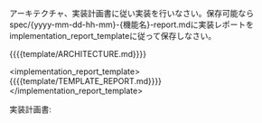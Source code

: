 アーキテクチャ、実装計画書に従い実装を行いなさい。保存可能ならspec/{yyyy-mm-dd-hh-mm}-{機能名}-report.mdに実装レポートをimplementation_report_templateに従って保存しなさい。

<architecture>
{{{{template/ARCHITECTURE.md}}}}
</architecture>

<implementation_report_template>
{{{{template/TEMPLATE_REPORT.md}}}}
</implementation_report_template>


実装計画書: